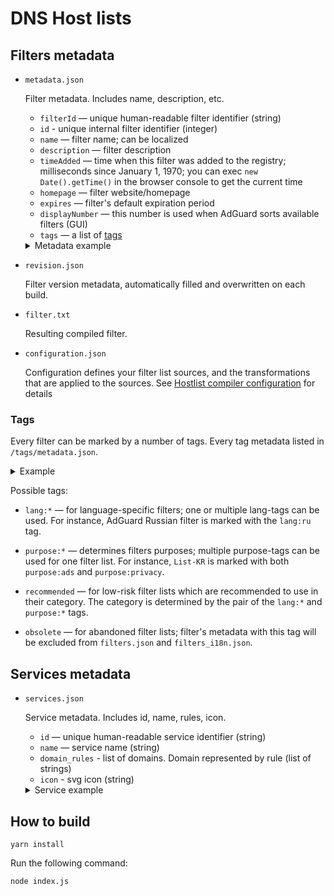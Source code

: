# DNS Host lists

## Filters metadata

- `metadata.json`

  Filter metadata. Includes name, description, etc.

    * `filterId` — unique human-readable filter identifier (string)
    * `id` - unique internal filter identifier (integer)
    * `name` — filter name; can be localized
    * `description` — filter description
    * `timeAdded` — time when this filter was added to the registry; milliseconds since January 1, 1970; you can exec `new Date().getTime()` in the browser console to get the current time
    * `homepage` — filter website/homepage
    * `expires` — filter's default expiration period
    * `displayNumber` — this number is used when AdGuard sorts available filters (GUI)
    * `tags` — a list of [tags](#tags)

    <details>
      <summary>Metadata example</summary>

    ```json
    {
      "filterId": "adguard_dns_filter",
      "id": 1,
      "name": "AdGuard DNS filter",
      "description": "Filter composed of several other filters (AdGuard Base filter, Social Media filter, Tracking Protection filter, Mobile Ads filter, EasyList and EasyPrivacy) and simplified specifically to be better compatible with DNS-level ad blocking.",
      "timeAdded": 1404115015843,
      "homepage": "https://kb.adguard.com/general/adguard-ad-filters",
      "expires": "4 days",
      "displayNumber": 3,
      "tags": []
    }
    ```
    </details>

- `revision.json`

  Filter version metadata, automatically filled and overwritten on each build.

- `filter.txt`

  Resulting compiled filter.

- `configuration.json`

  Configuration defines your filter list sources, and the transformations that are applied to the sources. See [Hostlist compiler configuration](https://github.com/AdguardTeam/HostlistCompiler#configuration) for details

### <a id="tags"></a> Tags

Every filter can be marked by a number of tags. Every tag metadata listed in `/tags/metadata.json`.

<details>
  <summary>Example</summary>

```json
{
  "tagId": 1,
  "keyword": "purpose:ads"
}
```

</details>

Possible tags:

* `lang:*` — for language-specific filters; one or multiple lang-tags can be used. For instance,
  AdGuard Russian filter is marked with the `lang:ru` tag.

* `purpose:*` — determines filters purposes; multiple purpose-tags can be used for one filter list.
  For instance, `List-KR` is marked with both `purpose:ads` and `purpose:privacy`.

* `recommended` — for low-risk filter lists which are recommended to use in their category. The
  category is determined by the pair of the `lang:*` and `purpose:*` tags.

* `obsolete` — for abandoned filter lists; filter's metadata with this tag will be excluded
  from `filters.json` and `filters_i18n.json`.

## Services metadata

- `services.json`

  Service metadata. Includes id, name, rules, icon.

    * `id` — unique human-readable service identifier (string)
    * `name` — service name (string)
    * `domain_rules` - list of domains. Domain represented by rule (list of strings)
    * `icon` - svg icon (string)

    <details>
      <summary>Service example</summary>

    ```json
    {
      "id": "wechat",
      "name": "WeChat",
      "domain_rules": [
        "||wechat.com^",
        "||weixin.qq.com^",
        "||wx.qq.com^"
      ],
      "icon": "<svg xmlns=\"http://www.w3.org/2000/svg\" className=\"d-none\">\n<symbol id=\"service_wechat\" viewBox=\"0 0 50 50\" fill=\"currentColor\">\n<path d=\"M 19 6 C 9.625 6 2 12.503906 2 20.5 C 2 24.769531 4.058594 28.609375 7.816406 31.390625 L 5.179688 39.304688 L 13.425781 34.199219 C 15.714844 34.917969 18.507813 35.171875 21.203125 34.875 C 23.390625 39.109375 28.332031 42 34 42 C 35.722656 42 37.316406 41.675781 38.796875 41.234375 L 45.644531 45.066406 L 43.734375 38.515625 C 46.3125 36.375 48 33.394531 48 30 C 48 23.789063 42.597656 18.835938 35.75 18.105469 C 34.40625 11.152344 27.367188 6 19 6 Z M 13 14 C 14.101563 14 15 14.898438 15 16 C 15 17.101563 14.101563 18 13 18 C 11.898438 18 11 17.101563 11 16 C 11 14.898438 11.898438 14 13 14 Z M 25 14 C 26.101563 14 27 14.898438 27 16 C 27 17.101563 26.101563 18 25 18 C 23.898438 18 23 17.101563 23 16 C 23 14.898438 23.898438 14 25 14 Z M 34 20 C 40.746094 20 46 24.535156 46 30 C 46 32.957031 44.492188 35.550781 42.003906 37.394531 L 41.445313 37.8125 L 42.355469 40.933594 L 39.105469 39.109375 L 38.683594 39.25 C 37.285156 39.71875 35.6875 40 34 40 C 27.253906 40 22 35.464844 22 30 C 22 24.535156 27.253906 20 34 20 Z M 29.5 26 C 28.699219 26 28 26.699219 28 27.5 C 28 28.300781 28.699219 29 29.5 29 C 30.300781 29 31 28.300781 31 27.5 C 31 26.699219 30.300781 26 29.5 26 Z M 38.5 26 C 37.699219 26 37 26.699219 37 27.5 C 37 28.300781 37.699219 29 38.5 29 C 39.300781 29 40 28.300781 40 27.5 C 40 26.699219 39.300781 26 38.5 26 Z\" />\n</symbol>\n</svg>"
    }
    ```
    </details>

## How to build

```
yarn install
```

Run the following command:
```
node index.js
```
